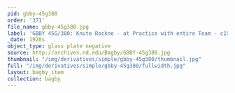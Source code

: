 ```yaml
---
pid: gbby-45g380
order: '371'
file_name: gbby-45g380.jpg
label: 'GBBY 45G/380: Knute Rockne - at Practice with entire Team - c1920s'
_date: 1920s
object_type: glass plate negative
source: http://archives.nd.edu/Bagby/GBBY-45g380.jpg
thumbnail: "/img/derivatives/simple/gbby-45g380/thumbnail.jpg"
full: "/img/derivatives/simple/gbby-45g380/fullwidth.jpg"
layout: bagby_item
collection: bagby
---
```

